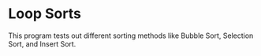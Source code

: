 # Loop Sorts
This program tests out different sorting methods like Bubble Sort, Selection Sort, and Insert Sort.
